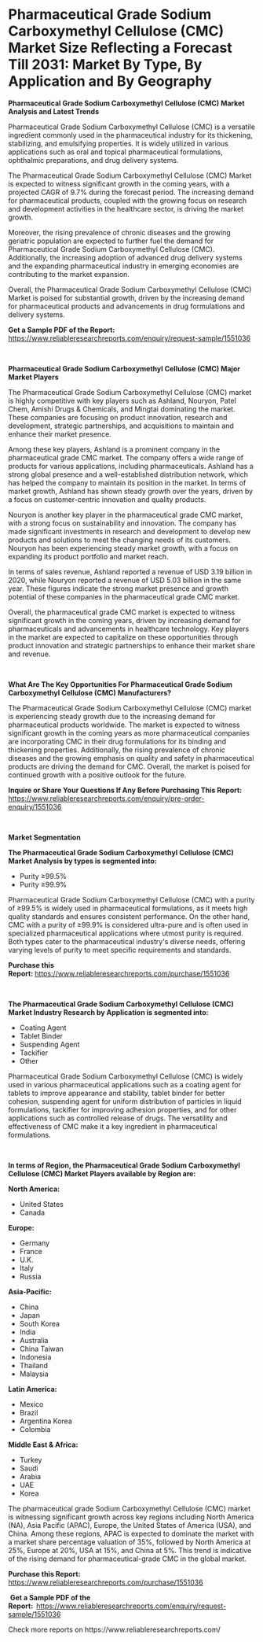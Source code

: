 <p><h1>Pharmaceutical Grade Sodium Carboxymethyl Cellulose (CMC) Market Size Reflecting a Forecast Till 2031: Market By Type, By Application and By Geography</h1></p><p><strong>Pharmaceutical Grade Sodium Carboxymethyl Cellulose (CMC) Market Analysis and Latest Trends</strong></p>
<p><p>Pharmaceutical Grade Sodium Carboxymethyl Cellulose (CMC) is a versatile ingredient commonly used in the pharmaceutical industry for its thickening, stabilizing, and emulsifying properties. It is widely utilized in various applications such as oral and topical pharmaceutical formulations, ophthalmic preparations, and drug delivery systems.</p><p>The Pharmaceutical Grade Sodium Carboxymethyl Cellulose (CMC) Market is expected to witness significant growth in the coming years, with a projected CAGR of 9.7% during the forecast period. The increasing demand for pharmaceutical products, coupled with the growing focus on research and development activities in the healthcare sector, is driving the market growth.</p><p>Moreover, the rising prevalence of chronic diseases and the growing geriatric population are expected to further fuel the demand for Pharmaceutical Grade Sodium Carboxymethyl Cellulose (CMC). Additionally, the increasing adoption of advanced drug delivery systems and the expanding pharmaceutical industry in emerging economies are contributing to the market expansion.</p><p>Overall, the Pharmaceutical Grade Sodium Carboxymethyl Cellulose (CMC) Market is poised for substantial growth, driven by the increasing demand for pharmaceutical products and advancements in drug formulations and delivery systems.</p></p>
<p><strong>Get a Sample PDF of the Report:&nbsp;</strong> <a href="https://www.reliableresearchreports.com/enquiry/request-sample/1551036">https://www.reliableresearchreports.com/enquiry/request-sample/1551036</a></p>
<p>&nbsp;</p>
<p><strong>Pharmaceutical Grade Sodium Carboxymethyl Cellulose (CMC) Major Market Players</strong></p>
<p><p>The Pharmaceutical Grade Sodium Carboxymethyl Cellulose (CMC) market is highly competitive with key players such as Ashland, Nouryon, Patel Chem, Amishi Drugs & Chemicals, and Mingtai dominating the market. These companies are focusing on product innovation, research and development, strategic partnerships, and acquisitions to maintain and enhance their market presence.</p><p>Among these key players, Ashland is a prominent company in the pharmaceutical grade CMC market. The company offers a wide range of products for various applications, including pharmaceuticals. Ashland has a strong global presence and a well-established distribution network, which has helped the company to maintain its position in the market. In terms of market growth, Ashland has shown steady growth over the years, driven by a focus on customer-centric innovation and quality products.</p><p>Nouryon is another key player in the pharmaceutical grade CMC market, with a strong focus on sustainability and innovation. The company has made significant investments in research and development to develop new products and solutions to meet the changing needs of its customers. Nouryon has been experiencing steady market growth, with a focus on expanding its product portfolio and market reach.</p><p>In terms of sales revenue, Ashland reported a revenue of USD 3.19 billion in 2020, while Nouryon reported a revenue of USD 5.03 billion in the same year. These figures indicate the strong market presence and growth potential of these companies in the pharmaceutical grade CMC market.</p><p>Overall, the pharmaceutical grade CMC market is expected to witness significant growth in the coming years, driven by increasing demand for pharmaceuticals and advancements in healthcare technology. Key players in the market are expected to capitalize on these opportunities through product innovation and strategic partnerships to enhance their market share and revenue.</p></p>
<p>&nbsp;</p>
<p><strong>What Are The Key Opportunities For Pharmaceutical Grade Sodium Carboxymethyl Cellulose (CMC) Manufacturers?</strong></p>
<p><p>The Pharmaceutical Grade Sodium Carboxymethyl Cellulose (CMC) market is experiencing steady growth due to the increasing demand for pharmaceutical products worldwide. The market is expected to witness significant growth in the coming years as more pharmaceutical companies are incorporating CMC in their drug formulations for its binding and thickening properties. Additionally, the rising prevalence of chronic diseases and the growing emphasis on quality and safety in pharmaceutical products are driving the demand for CMC. Overall, the market is poised for continued growth with a positive outlook for the future.</p></p>
<p><strong>Inquire or Share Your Questions If Any Before Purchasing This Report:</strong> <a href="https://www.reliableresearchreports.com/enquiry/pre-order-enquiry/1551036">https://www.reliableresearchreports.com/enquiry/pre-order-enquiry/1551036</a></p>
<p>&nbsp;</p>
<p><strong>Market Segmentation</strong></p>
<p><strong>The Pharmaceutical Grade Sodium Carboxymethyl Cellulose (CMC) Market Analysis by types is segmented into:</strong></p>
<p><ul><li>Purity ≥99.5%</li><li>Purity ≥99.9%</li></ul></p>
<p><p>Pharmaceutical Grade Sodium Carboxymethyl Cellulose (CMC) with a purity of ≥99.5% is widely used in pharmaceutical formulations, as it meets high quality standards and ensures consistent performance. On the other hand, CMC with a purity of ≥99.9% is considered ultra-pure and is often used in specialized pharmaceutical applications where utmost purity is required. Both types cater to the pharmaceutical industry's diverse needs, offering varying levels of purity to meet specific requirements and standards.</p></p>
<p><strong>Purchase this Report:&nbsp;</strong><a href="https://www.reliableresearchreports.com/purchase/1551036">https://www.reliableresearchreports.com/purchase/1551036</a></p>
<p>&nbsp;</p>
<p><strong>The Pharmaceutical Grade Sodium Carboxymethyl Cellulose (CMC) Market Industry Research by Application is segmented into:</strong></p>
<p><ul><li>Coating Agent</li><li>Tablet Binder</li><li>Suspending Agent</li><li>Tackifier</li><li>Other</li></ul></p>
<p><p>Pharmaceutical Grade Sodium Carboxymethyl Cellulose (CMC) is widely used in various pharmaceutical applications such as a coating agent for tablets to improve appearance and stability, tablet binder for better cohesion, suspending agent for uniform distribution of particles in liquid formulations, tackifier for improving adhesion properties, and for other applications such as controlled release of drugs. The versatility and effectiveness of CMC make it a key ingredient in pharmaceutical formulations.</p></p>
<p>&nbsp;</p>
<p><strong>In terms of Region, the Pharmaceutical Grade Sodium Carboxymethyl Cellulose (CMC) Market Players available by Region are:</strong></p>
<p>
    <p> <strong> North America: </strong>
        <ul>
            <li>United States</li>
            <li>Canada</li>
        </ul>
        </p> 
    <p> <strong> Europe: </strong>
        <ul>
            <li>Germany</li>
            <li>France</li>
            <li>U.K.</li>
            <li>Italy</li>
            <li>Russia</li>
        </ul>
        </p> 
    <p> <strong> Asia-Pacific: </strong>
        <ul>
            <li>China</li>
            <li>Japan</li>
            <li>South Korea</li>
            <li>India</li>
            <li>Australia</li>
            <li>China Taiwan</li>
            <li>Indonesia</li>
            <li>Thailand</li>
            <li>Malaysia</li>
        </ul>
        </p> 
    <p> <strong> Latin America: </strong>
        <ul>
            <li>Mexico</li>
            <li>Brazil</li>
            <li>Argentina Korea</li>
            <li>Colombia</li>
        </ul>
        </p> 
    <p> <strong> Middle East & Africa: </strong>
        <ul>
            <li>Turkey</li>
            <li>Saudi</li>
            <li>Arabia</li>
            <li>UAE</li>
            <li>Korea</li>
        </ul>
    </p>
    </p>
<p><p>The pharmaceutical grade Sodium Carboxymethyl Cellulose (CMC) market is witnessing significant growth across key regions including North America (NA), Asia Pacific (APAC), Europe, the United States of America (USA), and China. Among these regions, APAC is expected to dominate the market with a market share percentage valuation of 35%, followed by North America at 25%, Europe at 20%, USA at 15%, and China at 5%. This trend is indicative of the rising demand for pharmaceutical-grade CMC in the global market.</p></p>
<p><strong>Purchase this Report: </strong><a href="https://www.reliableresearchreports.com/purchase/1551036">https://www.reliableresearchreports.com/purchase/1551036</a></p>
<p>&nbsp;<strong>Get a Sample PDF of the Report:&nbsp;&nbsp;</strong><a href="https://www.reliableresearchreports.com/enquiry/request-sample/1551036">https://www.reliableresearchreports.com/enquiry/request-sample/1551036</a></p>
<p><strong></strong></p>
<p>Check more reports on https://www.reliableresearchreports.com/</p>